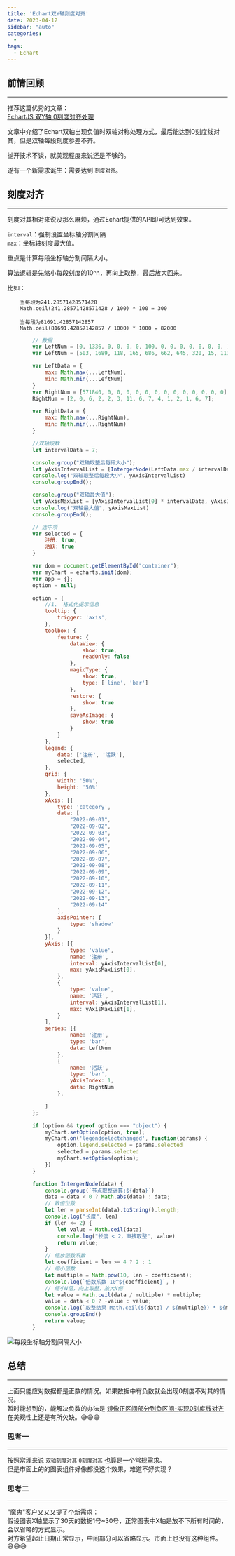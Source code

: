 ```yaml
---
title: 'Echart双Y轴刻度对齐'
date: 2023-04-12
sidebar: "auto"
categories:
  - 
tags: 
  - Echart
---
```



## 前情回顾

---

推荐这篇优秀的文章：<br/>
[EchartJS 双Y轴 0刻度对齐处理](/views/echarts/220923.md)

文章中介绍了Echart双轴出现负值时双轴对称处理方式，最后能达到0刻度线对其，但是双轴每段刻度参差不齐。

抛开技术不谈，就美观程度来说还是不够的。

遂有一个新需求诞生：需要达到 `刻度对齐`。



## 刻度对齐

---

刻度对其相对来说没那么麻烦，通过Echart提供的API即可达到效果。

`interval`：强制设置坐标轴分割间隔 <br>
`max`：坐标轴刻度最大值。

重点是计算每段坐标轴分割间隔大小。

算法逻辑是先缩小每段刻度的10^n，再向上取整，最后放大回来。

比如：
```
    当每段为241.28571428571428
    Math.ceil(241.28571428571428 / 100) * 100 = 300

    当每段为81691.42857142857
    Math.ceil(81691.42857142857 / 1000) * 1000 = 82000
```



```js
		// 数据
		var LeftNum = [0, 1336, 0, 0, 0, 0, 100, 0, 0, 0, 0, 0, 0, 0, ]
		var LeftNum = [503, 1689, 118, 165, 686, 662, 645, 320, 15, 113, 40, 143, 740, 182, 29];

		var LeftData = {
			max: Math.max(...LeftNum),
			min: Math.min(...LeftNum)
		}
		var RightNum = [571840, 0, 0, 0, 0, 0, 0, 0, 0, 0, 0, 0, 0, 0]
		RightNum = [2, 0, 6, 2, 2, 3, 11, 6, 7, 4, 1, 2, 1, 6, 7];

		var RightData = {
			max: Math.max(...RightNum),
			min: Math.min(...RightNum)
		}

		//双轴段数
		let intervalData = 7;

		console.group("双轴取整后每段大小");
		let yAxisIntervalList = [IntergerNode(LeftData.max / intervalData), IntergerNode(RightData.max / intervalData)];
		console.log("双轴取整后每段大小", yAxisIntervalList)
		console.groupEnd();

		console.group("双轴最大值");
		let yAxisMaxList = [yAxisIntervalList[0] * intervalData, yAxisIntervalList[1] * intervalData];
		console.log("双轴最大值", yAxisMaxList)
		console.groupEnd();

		// 选中项
		var selected = {
			注册: true,
			活跃: true
		}

		var dom = document.getElementById("container");
		var myChart = echarts.init(dom);
		var app = {};
		option = null;

		option = {
			//1、 格式化提示信息
			tooltip: {
				trigger: 'axis',
			},
			toolbox: {
				feature: {
					dataView: {
						show: true,
						readOnly: false
					},
					magicType: {
						show: true,
						type: ['line', 'bar']
					},
					restore: {
						show: true
					},
					saveAsImage: {
						show: true
					}
				}
			},
			legend: {
				data: ['注册', '活跃'],
				selected,
			},
			grid: {
				width: '50%',
				height: '50%'
			},
			xAxis: [{
				type: 'category',
				data: [
					"2022-09-01",
					"2022-09-02",
					"2022-09-03",
					"2022-09-04",
					"2022-09-05",
					"2022-09-06",
					"2022-09-07",
					"2022-09-08",
					"2022-09-09",
					"2022-09-10",
					"2022-09-11",
					"2022-09-12",
					"2022-09-13",
					"2022-09-14"
				],
				axisPointer: {
					type: 'shadow'
				}
			}],
			yAxis: [{
					type: 'value',
					name: '注册',
					interval: yAxisIntervalList[0],
					max: yAxisMaxList[0],
				},
				{
					type: 'value',
					name: '活跃',
					interval: yAxisIntervalList[1],
					max: yAxisMaxList[1],
				}
			],
			series: [{
					name: '注册',
					type: 'bar',
					data: LeftNum
				},
				{
					name: '活跃',
					type: 'bar',
					yAxisIndex: 1,
					data: RightNum
				},

			]
		};

		if (option && typeof option === "object") {
			myChart.setOption(option, true);
			myChart.on('legendselectchanged', function(params) {
				option.legend.selected = params.selected
				selected = params.selected
				myChart.setOption(option);
			})
		}

		function IntergerNode(data) {
			console.group(`节点取整计算:${data}`)
			data = data < 0 ? Math.abs(data) : data;
			// 数值位数
			let len = parseInt(data).toString().length;
			console.log("长度", len)
			if (len <= 2) {
				let value = Math.ceil(data)
				console.log("长度 < 2，直接取整", value)
				return value;
			}
			// 缩放倍数系数
			let coefficient = len >= 4 ? 2 : 1
			// 缩小倍数
			let multiple = Math.pow(10, len - coefficient);
			console.log(`倍数系数 10^${coefficient}`, )
			// 缩小N倍，向上取整，放大N倍
			let value = Math.ceil(data / multiple) * multiple;
			value = data < 0 ? -value : value;
			console.log(`取整结果 Math.ceil(${data} / ${multiple}) * ${multiple} = ${value}`);
			console.groupEnd()
			return value;
		}

```

<img :src="$withBase('/assets/images/230412.png')"  alt="每段坐标轴分割间隔大小">





## 总结

---

上面只能应对数据都是正数的情况。如果数据中有负数就会出现0刻度不对其的情况。<br>
暂时能想到的，能解决负数的办法是 [镜像正区间部分到负区间-实现0刻度线对齐](/views/echarts/220923.md#镜像-正区间部分-实现0刻度线对齐)<br>
在美观性上还是有所欠缺。😅😅😅


### 思考一

---

按照常理来说 `双轴刻度对其` `0刻度对其` 也算是一个常规需求。<br>
但是市面上的的图表组件好像都没这个效果，难道不好实现？

### 思考二

---

"魔鬼"客户又又又提了个新需求：<br>
假设图表X轴显示了30天的数据1号~30号，正常图表中X轴是放不下所有时间的，会以省略的方式显示。<br>
对方希望起止日期正常显示，中间部分可以省略显示。市面上也没有这种组件。😅😅😅
